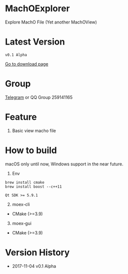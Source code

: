 # MachOExplorer

Explore MachO File (Yet another MachOView)

# Latest Version

`v0.1 Alpha`

[Go to download page](https://github.com/everettjf/MachOExplorer/releases)

# Group

[Telegram](https://t.me/machoexplorer) or QQ Group 259141165

# Feature

1. Basic view macho file

# How to build 

macOS only until now, Windows support in the near future.

1. Env

```
brew install cmake
brew install boost --c++11

Qt SDK >= 5.9.1
```

2. moex-cli

- CMake (>=3.9)

3. moex-gui

- CMake (>=3.9)


# Version History

- 2017-11-04 v0.1 Alpha